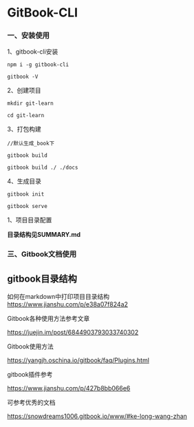 # GitBook-CLI

### 一、安装使用

1、gitbook-cli安装

```
npm i -g gitbook-cli

gitbook -V
```

2、创建项目

```
mkdir git-learn

cd git-learn
```

3、打包构建

``` 
//默认生成_book下

gitbook build

gitbook build ./ ./docs
```

4、生成目录

```
gitbook init

gitbook serve
```

1、项目目录配置



__目录结构见SUMMARY.md__



### 三、Gitbook文档使用

## gitbook目录结构


如何在markdown中打印项目目录结构
https://www.jianshu.com/p/e38a07f824a2


Gitbook各种使用方法参考文章

https://juejin.im/post/6844903793033740302

Gitbook使用方法

https://yangjh.oschina.io/gitbook/faq/Plugins.html

gitbook插件参考

https://www.jianshu.com/p/427b8bb066e6

可参考优秀的文档

https://snowdreams1006.gitbook.io/www/#ke-long-wang-zhan